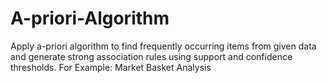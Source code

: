 # A-priori-Algorithm
Apply a-priori algorithm to find frequently occurring items from given data and generate strong association rules using support and confidence thresholds. For Example: Market Basket Analysis
